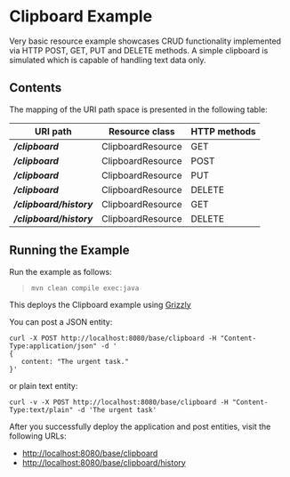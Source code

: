 <!--

    DO NOT ALTER OR REMOVE COPYRIGHT NOTICES OR THIS HEADER.

    Copyright (c) 2015-2017 Oracle and/or its affiliates. All rights reserved.

    The contents of this file are subject to the terms of either the GNU
    General Public License Version 2 only ("GPL") or the Common Development
    and Distribution License("CDDL") (collectively, the "License").  You
    may not use this file except in compliance with the License.  You can
    obtain a copy of the License at
    https://oss.oracle.com/licenses/CDDL+GPL-1.1
    or LICENSE.txt.  See the License for the specific
    language governing permissions and limitations under the License.

    When distributing the software, include this License Header Notice in each
    file and include the License file at LICENSE.txt.

    GPL Classpath Exception:
    Oracle designates this particular file as subject to the "Classpath"
    exception as provided by Oracle in the GPL Version 2 section of the License
    file that accompanied this code.

    Modifications:
    If applicable, add the following below the License Header, with the fields
    enclosed by brackets [] replaced by your own identifying information:
    "Portions Copyright [year] [name of copyright owner]"

    Contributor(s):
    If you wish your version of this file to be governed by only the CDDL or
    only the GPL Version 2, indicate your decision by adding "[Contributor]
    elects to include this software in this distribution under the [CDDL or GPL
    Version 2] license."  If you don't indicate a single choice of license, a
    recipient has the option to distribute your version of this file under
    either the CDDL, the GPL Version 2 or to extend the choice of license to
    its licensees as provided above.  However, if you add GPL Version 2 code
    and therefore, elected the GPL Version 2 license, then the option applies
    only if the new code is made subject to such option by the copyright
    holder.

-->

Clipboard Example
=================

Very basic resource example showcases CRUD functionality
implemented via HTTP POST, GET, PUT and DELETE methods.
A simple clipboard is simulated which is capable of handling text data only.

Contents
--------

The mapping of the URI path space is presented in the following table:

URI path                  | Resource class    | HTTP methods
------------------------- | ----------------  | --------------
**_/clipboard_**          | ClipboardResource | GET
**_/clipboard_**          | ClipboardResource | POST
**_/clipboard_**          | ClipboardResource | PUT
**_/clipboard_**          | ClipboardResource | DELETE
**_/clipboard/history_**  | ClipboardResource | GET
**_/clipboard/history_**  | ClipboardResource | DELETE

Running the Example
-------------------

Run the example as follows:

>     mvn clean compile exec:java

This deploys the Clipboard example using [Grizzly](http://grizzly.java.net/)

You can post a JSON entity:

```
curl -X POST http://localhost:8080/base/clipboard -H "Content-Type:application/json" -d '
{
   content: "The urgent task."
}'
```

or plain text entity:

```
curl -v -X POST http://localhost:8080/base/clipboard -H "Content-Type:text/plain" -d 'The urgent task'
```

After you successfully deploy the application and post entities, visit the following URLs:

-   <http://localhost:8080/base/clipboard>
-   <http://localhost:8080/base/clipboard/history>